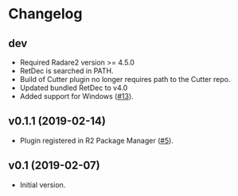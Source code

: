# Changelog

## dev

* Required Radare2 version >= 4.5.0
* RetDec is searched in PATH.
* Build of Cutter plugin no longer requires path to the Cutter repo.
* Updated bundled RetDec to v4.0
* Added support for Windows ([#13](https://github.com/avast/retdec-r2plugin/issues/13)).

## v0.1.1 (2019-02-14)

* Plugin registered in R2 Package Manager ([#5](https://github.com/avast/retdec-r2plugin/issues/5)).

## v0.1 (2019-02-07)

* Initial version.
